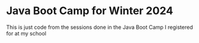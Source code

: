 # Java Boot Camp for Winter 2024

This is just code from the sessions done in the Java Boot Camp I registered for at my school
